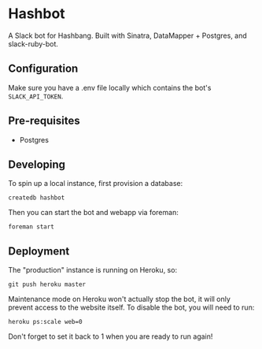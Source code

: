 # Hashbot

A Slack bot for Hashbang.  Built with Sinatra, DataMapper + Postgres, and slack-ruby-bot.

## Configuration

Make sure you have a .env file locally which contains the bot's `SLACK_API_TOKEN`.

## Pre-requisites

* Postgres

## Developing

To spin up a local instance, first provision a database:

`createdb hashbot`

Then you can start the bot and webapp via foreman:

`foreman start`
 
## Deployment

The "production" instance is running on Heroku, so:

`git push heroku master`

Maintenance mode on Heroku won't actually stop the bot, it will only prevent access to the website itself.  To disable the bot, you will need to run:

`heroku ps:scale web=0`

Don't forget to set it back to 1 when you are ready to run again!
